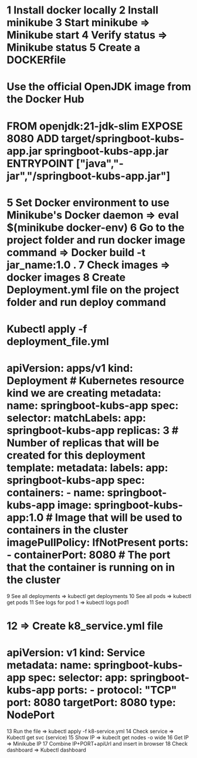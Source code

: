 1 Install docker locally
2 Install minikube
3 Start minikube => Minikube start
4 Verify status => Minikube status
5 Create a DOCKERfile
===========================================================
# Use the official OpenJDK image from the Docker Hub
FROM openjdk:21-jdk-slim
EXPOSE 8080
ADD target/springboot-kubs-app.jar springboot-kubs-app.jar
ENTRYPOINT ["java","-jar","/springboot-kubs-app.jar"]
============================================================
5 Set Docker environment to use Minikube's Docker daemon => eval $(minikube docker-env)
6 Go to the project folder and run docker image command => Docker build -t jar_name:1.0 .
7 Check images => docker images
8 Create Deployment.yml file on the project folder and run deploy command
=========================================================================================
Kubectl apply -f deployment_file.yml
============================================
apiVersion: apps/v1
kind: Deployment # Kubernetes resource kind we are creating
metadata:
  name: springboot-kubs-app
spec:
  selector:
    matchLabels:
      app: springboot-kubs-app
  replicas: 3 # Number of replicas that will be created for this deployment
  template:
    metadata:
      labels:
        app: springboot-kubs-app
    spec:
      containers:
        - name: springboot-kubs-app
          image: springboot-kubs-app:1.0 # Image that will be used to containers in the cluster
          imagePullPolicy: IfNotPresent
          ports:
            - containerPort: 8080 # The port that the container is running on in the cluster
=========================================================================================
9 See all deployments => kubectl get deployments
10 See all pods => kubectl get  pods
11 See logs for pod 1 => kubectl logs pod1

12 => Create k8_service.yml file 
=========================================================================================
apiVersion: v1
kind: Service
metadata:
  name: springboot-kubs-app
spec:
  selector:
    app: springboot-kubs-app
  ports:
    - protocol: "TCP"
      port: 8080
      targetPort: 8080
  type: NodePort
=========================================================================================
13 Run the file => kubectl apply -f k8-service.yml
14 Check service => Kubectl get svc (service)
15 Show IP => kubeclt get nodes -o wide
16 Get IP => Minikube IP
17 Combine IP+PORT+apiUrl and insert in browser
18 Check dashboard => Kubectl dashboard

